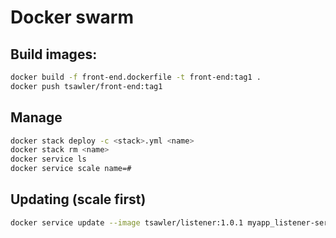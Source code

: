# Docker swarm


## Build images:
```bash
docker build -f front-end.dockerfile -t front-end:tag1 .
docker push tsawler/front-end:tag1
```

## Manage

```bash
docker stack deploy -c <stack>.yml <name>
docker stack rm <name>
docker service ls
docker service scale name=#
```

## Updating (scale first)
```bash
docker service update --image tsawler/listener:1.0.1 myapp_listener-service
 ```